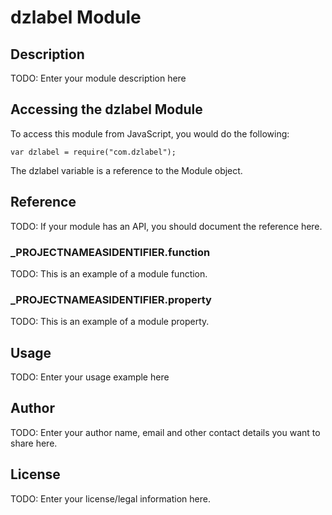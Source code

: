 # dzlabel Module

## Description

TODO: Enter your module description here

## Accessing the dzlabel Module

To access this module from JavaScript, you would do the following:

	var dzlabel = require("com.dzlabel");

The dzlabel variable is a reference to the Module object.	

## Reference

TODO: If your module has an API, you should document
the reference here.

### ___PROJECTNAMEASIDENTIFIER__.function

TODO: This is an example of a module function.

### ___PROJECTNAMEASIDENTIFIER__.property

TODO: This is an example of a module property.

## Usage

TODO: Enter your usage example here

## Author

TODO: Enter your author name, email and other contact
details you want to share here. 

## License

TODO: Enter your license/legal information here.
